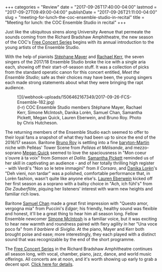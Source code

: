 +++
categories = "Review"
date = "2017-09-26T17:40:00-04:00"
lastmod = "2017-09-27T09:49:00-04:00"
publishDate = "2017-09-26T21:11:00-04:00"
slug = "meeting-for-lunch-the-coc-ensemble-studio-in-recital"
title = "Meeting for lunch: the COC Ensemble Studio in recital"
+++

Just like the ubiquitous sirens along University Avenue that permeate the sounds coming from the Richard Bradshaw Amphitheatre, the new season of the COC's [Free Concert Series](http://www.coc.ca/PerformancesAndTickets/FreeConcertSeries.aspx) begins with its annual introduction to the young artists of the Ensemble Studio.

With the help of pianists [Stéphane Mayer](/scene/people/stephane-mayer/) and [Rachael Kerr](/scene/people/rachael-kerr/), the seven singers of the 2017/18 Ensemble Studio broke the ice with a single aria each, showing off their start-of-season stuff. It was a collection of picks from the standard operatic canon for this concert entitled, *Meet the Ensemble Studio*; safe as their choices may have been, the young singers each made strong statements about what they were bringing the rapt audience.

<figure data-type="image">
![](/webhook-uploads/1506462167349/2017-09-26-FCS-Ensemble-182.jpg)
<figcaption>(l-r) COC Ensemble Studio members Stéphane Mayer, Rachael Kerr, Simone McIntosh, Danika Lorèn, Samuel Chan, Samantha Pickett, Megan Quick, Lauren Eberwein, and Bruno Roy. Photo by Chris Hutcheson.</figcaption>
</figure>

The returning members of the Ensemble Studio each seemed to offer to their loyal fans a snapshot of what they had been up to since the end of the 2016/17 season. Baritone [Bruno Roy](/scene/people/bruno-roy/) is settling into a fine [baryton-Martin](https://en.wikipedia.org/wiki/Baritone#Baryton-Martin) niche with Pelléas' Tower Scene from *Pelléas et Mélisande*, and mezzo-soprano [Megan Quick](/scene/people/megan-quick/) seemed to love the spaciousness in "Mon coeur s'ouvre à ta voix" from *Samson et Dalila*. [Samantha Pickett](/scene/people/samantha-pickett/) reminded us of her skill in captivating an audience - and of her totally thrilling high register - with Verdi's "Non so le tetre immagini" from *Il Corsaro*, and [Danika Lorèn](/spotlight-on-danika-loren/)'s "Deh vieni, non tardar" was a polished, comfortable performance that, in Lorèn fashion, wasn't quite like anyone else's. [Lauren Eberwein](/scene/people/lauren-eberwein/) kicked off her first season as a soprano with a ballsy choice in "Ach, ich fühl's" from *Die Zauberflöte*, piquing her listeners' interest with warm new heights and familiar rich lows.

Baritone [Samuel Chan](/scene/people/samuel-chan/) made a great first impression with "Questo amor, vergogna mia" from Puccini's *Edgar*; his friendly, healthy sound was flexible and honest, it'll be a great thing to hear him all season long. Fellow Ensemble newcomer [Simone McIntosh](/scene/people/simone-mcintosh/) is a familiar voice, but it was exciting to hear new warmth and roundness paired with fiery agility in her "Una voce poco fa" from *Il barbiere di Siviglia*. At the piano, Mayer and Kerr both brought poise and ease; more interestingly, they each played with a distinct sound that was recognizable by the end of the short programme. 

The [Free Concert Series](http://www.coc.ca/PerformancesAndTickets/FreeConcertSeries.aspx) in the Richard Bradshaw Amphitheatre continues all season long, with vocal, chamber, piano, jazz, dance, and world music offerings. All concerts are at noon, and it's worth showing up early to grab a decent spot. [Click here for details](http://www.coc.ca/PerformancesAndTickets/FreeConcertSeries.aspx).
